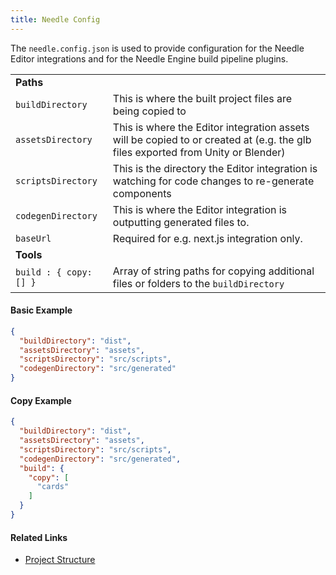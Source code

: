```yaml
---
title: Needle Config
---
```


The `needle.config.json` is used to provide configuration for the Needle Editor integrations and for the Needle Engine build pipeline plugins.

| | |
| --- | --- | 
| **Paths** | |
| `buildDirectory` | This is where the built project files are being copied to |
| `assetsDirectory` | This is where the Editor integration assets will be copied to or created at (e.g. the glb files exported from Unity or Blender) |
| `scriptsDirectory` | This is the directory the Editor integration is watching for code changes to re-generate components |
| `codegenDirectory` | This is where the Editor integration is outputting generated files to. |
| `baseUrl` | Required for e.g. next.js integration only.
| **Tools** | |
| `build : { copy: [] }` | Array of string paths for copying additional files or folders to the `buildDirectory` |


#### Basic Example 
```json
{
  "buildDirectory": "dist",
  "assetsDirectory": "assets",
  "scriptsDirectory": "src/scripts",
  "codegenDirectory": "src/generated"
}
```

#### Copy Example
```json
{
  "buildDirectory": "dist",
  "assetsDirectory": "assets",
  "scriptsDirectory": "src/scripts",
  "codegenDirectory": "src/generated",
  "build": {
    "copy": [
      "cards"
    ]
  }
}
```

#### Related Links
- [Project Structure](../project-structure.md)
